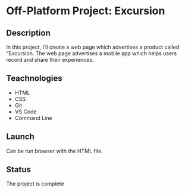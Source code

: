 # Off-Platform Project: Excursion
## Description
In this project, I’ll create a web page which advertises a product called “Excursion.
The web page advertises a mobile app which helps users record and share their experiences.
## Teachnologies
+ HTML
+ CSS
+ Git
+ VS Code
+ Command Line


## Launch
Can be run   browser  with the HTML file.

## Status
The project is complete
